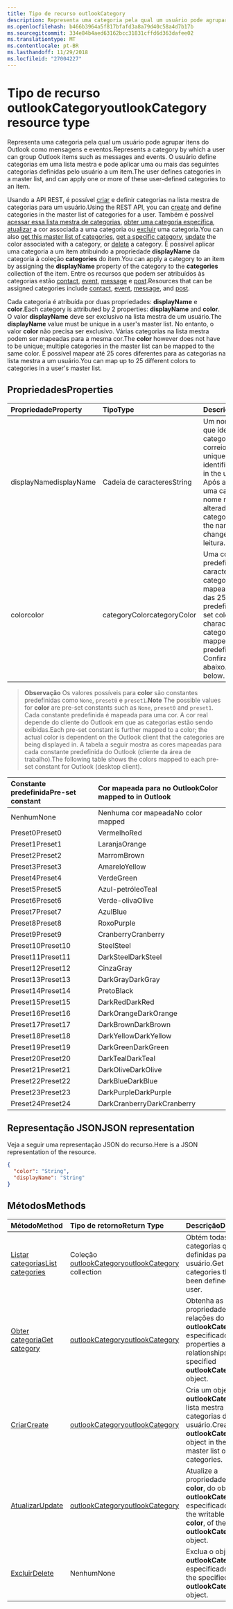 ```yaml
---
title: Tipo de recurso outlookCategory
description: Representa uma categoria pela qual um usuário pode agrupar itens do Outlook como mensagens e eventos. O usuário define categorias em uma lista mestra e pode aplicar um ou mais desses definidas pelo usuário
ms.openlocfilehash: b466b3964a5f817bfafd3a8a79d40c58a4d7b17b
ms.sourcegitcommit: 334e84b4aed63162bcc31831cffd6d363dafee02
ms.translationtype: MT
ms.contentlocale: pt-BR
ms.lasthandoff: 11/29/2018
ms.locfileid: "27004227"
---
```

# <a name="outlookcategory-resource-type"></a><span data-ttu-id="d1543-104">Tipo de recurso outlookCategory</span><span class="sxs-lookup"><span data-stu-id="d1543-104">outlookCategory resource type</span></span>


<span data-ttu-id="d1543-105">Representa uma categoria pela qual um usuário pode agrupar itens do Outlook como mensagens e eventos.</span><span class="sxs-lookup"><span data-stu-id="d1543-105">Represents a category by which a user can group Outlook items such as messages and events.</span></span> <span data-ttu-id="d1543-106">O usuário define categorias em uma lista mestra e pode aplicar uma ou mais das seguintes categorias definidas pelo usuário a um item.</span><span class="sxs-lookup"><span data-stu-id="d1543-106">The user defines categories in a master list, and can apply one or more of these user-defined categories to an item.</span></span> 

<span data-ttu-id="d1543-107">Usando a API REST, é possível [criar](../api/outlookuser-post-mastercategories.md) e definir categorias na lista mestra de categorias para um usuário.</span><span class="sxs-lookup"><span data-stu-id="d1543-107">Using the REST API, you can [create](../api/outlookuser-post-mastercategories.md) and define categories in the master list of categories for a user.</span></span> <span data-ttu-id="d1543-108">Também é possível [acessar essa lista mestra de categorias](../api/outlookuser-list-mastercategories.md), [obter uma categoria específica](../api/outlookcategory-get.md), [atualizar](../api/outlookcategory-update.md) a cor associada a uma categoria ou [excluir](../api/outlookcategory-delete.md) uma categoria.</span><span class="sxs-lookup"><span data-stu-id="d1543-108">You can also [get this master list of categories](../api/outlookuser-list-mastercategories.md), [get a specific category](../api/outlookcategory-get.md), [update](../api/outlookcategory-update.md) the color associated with a category, or [delete](../api/outlookcategory-delete.md) a category.</span></span> <span data-ttu-id="d1543-109">É possível aplicar uma categoria a um item atribuindo a propriedade **displayName** da categoria à coleção **categories** do item.</span><span class="sxs-lookup"><span data-stu-id="d1543-109">You can apply a category to an item by assigning the **displayName** property of the category to the **categories** collection of the item.</span></span>
<span data-ttu-id="d1543-110">Entre os recursos que podem ser atribuídos às categorias estão [contact](contact.md), [event](event.md), [message](message.md) e [post](post.md).</span><span class="sxs-lookup"><span data-stu-id="d1543-110">Resources that can be assigned categories include [contact](contact.md), [event](event.md), [message](message.md), and [post](post.md).</span></span>   

<span data-ttu-id="d1543-111">Cada categoria é atribuída por duas propriedades: **displayName** e **color**.</span><span class="sxs-lookup"><span data-stu-id="d1543-111">Each category is attributed by 2 properties: **displayName** and **color**.</span></span> <span data-ttu-id="d1543-112">O valor **displayName** deve ser exclusivo na lista mestra de um usuário.</span><span class="sxs-lookup"><span data-stu-id="d1543-112">The **displayName** value must be unique in a user's master list.</span></span> <span data-ttu-id="d1543-113">No entanto, o valor **color** não precisa ser exclusivo. Várias categorias na lista mestra podem ser mapeadas para a mesma cor.</span><span class="sxs-lookup"><span data-stu-id="d1543-113">The **color** however does not have to be unique; multiple categories in the master list can be mapped to the same color.</span></span> <span data-ttu-id="d1543-114">É possível mapear até 25 cores diferentes para as categorias na lista mestra a um usuário.</span><span class="sxs-lookup"><span data-stu-id="d1543-114">You can map up to 25 different colors to categories in a user's master list.</span></span>

## <a name="properties"></a><span data-ttu-id="d1543-115">Propriedades</span><span class="sxs-lookup"><span data-stu-id="d1543-115">Properties</span></span>
| <span data-ttu-id="d1543-116">Propriedade</span><span class="sxs-lookup"><span data-stu-id="d1543-116">Property</span></span>     | <span data-ttu-id="d1543-117">Tipo</span><span class="sxs-lookup"><span data-stu-id="d1543-117">Type</span></span>   |<span data-ttu-id="d1543-118">Descrição</span><span class="sxs-lookup"><span data-stu-id="d1543-118">Description</span></span>|
|:---------------|:--------|:----------|
|<span data-ttu-id="d1543-119">displayName</span><span class="sxs-lookup"><span data-stu-id="d1543-119">displayName</span></span>|<span data-ttu-id="d1543-120">Cadeia de caracteres</span><span class="sxs-lookup"><span data-stu-id="d1543-120">String</span></span>|<span data-ttu-id="d1543-121">Um nome exclusivo que identifica uma categoria na caixa de correio do usuário.</span><span class="sxs-lookup"><span data-stu-id="d1543-121">A unique name that identifies a category in the user's mailbox.</span></span> <span data-ttu-id="d1543-122">Após a criação de uma categoria, o nome não poderá ser alterado.</span><span class="sxs-lookup"><span data-stu-id="d1543-122">After a category is created, the name cannot be changed.</span></span> <span data-ttu-id="d1543-123">Somente leitura.</span><span class="sxs-lookup"><span data-stu-id="d1543-123">Read-only.</span></span>|
|<span data-ttu-id="d1543-124">color</span><span class="sxs-lookup"><span data-stu-id="d1543-124">color</span></span>|<span data-ttu-id="d1543-125">categoryColor</span><span class="sxs-lookup"><span data-stu-id="d1543-125">categoryColor</span></span>|<span data-ttu-id="d1543-126">Uma constante de cor predefinida que caracteriza uma categoria e que é mapeada para uma das 25 cores predefinidas.</span><span class="sxs-lookup"><span data-stu-id="d1543-126">A pre-set color constant that characterizes a category, and that is mapped to one of 25 predefined colors.</span></span> <span data-ttu-id="d1543-127">Confira a observação abaixo.</span><span class="sxs-lookup"><span data-stu-id="d1543-127">See the note below.</span></span> |

> <span data-ttu-id="d1543-128">**Observação** Os valores possíveis para **color** são constantes predefinidas como `None`, `preset0` e `preset1`.</span><span class="sxs-lookup"><span data-stu-id="d1543-128">**Note** The possible values for **color** are pre-set constants such as `None`, `preset0` and `preset1`.</span></span> <span data-ttu-id="d1543-129">Cada constante predefinida é mapeada para uma cor. A cor real depende do cliente do Outlook em que as categorias estão sendo exibidas.</span><span class="sxs-lookup"><span data-stu-id="d1543-129">Each pre-set constant is further mapped to a color; the actual color is dependent on the Outlook client that the categories are being displayed in.</span></span> <span data-ttu-id="d1543-130">A tabela a seguir mostra as cores mapeadas para cada constante predefinida do Outlook (cliente da área de trabalho).</span><span class="sxs-lookup"><span data-stu-id="d1543-130">The following table shows the colors mapped to each pre-set constant for Outlook (desktop client).</span></span> 

| <span data-ttu-id="d1543-131">Constante predefinida</span><span class="sxs-lookup"><span data-stu-id="d1543-131">Pre-set constant</span></span>  | <span data-ttu-id="d1543-132">Cor mapeada para no Outlook</span><span class="sxs-lookup"><span data-stu-id="d1543-132">Color mapped to in Outlook</span></span> |
|:---------------|:--------|
| <span data-ttu-id="d1543-133">Nenhum</span><span class="sxs-lookup"><span data-stu-id="d1543-133">None</span></span> | <span data-ttu-id="d1543-134">Nenhuma cor mapeada</span><span class="sxs-lookup"><span data-stu-id="d1543-134">No color mapped</span></span> |
| <span data-ttu-id="d1543-135">Preset0</span><span class="sxs-lookup"><span data-stu-id="d1543-135">Preset0</span></span> | <span data-ttu-id="d1543-136">Vermelho</span><span class="sxs-lookup"><span data-stu-id="d1543-136">Red</span></span> |
| <span data-ttu-id="d1543-137">Preset1</span><span class="sxs-lookup"><span data-stu-id="d1543-137">Preset1</span></span> | <span data-ttu-id="d1543-138">Laranja</span><span class="sxs-lookup"><span data-stu-id="d1543-138">Orange</span></span> |
| <span data-ttu-id="d1543-139">Preset2</span><span class="sxs-lookup"><span data-stu-id="d1543-139">Preset2</span></span> | <span data-ttu-id="d1543-140">Marrom</span><span class="sxs-lookup"><span data-stu-id="d1543-140">Brown</span></span> |
| <span data-ttu-id="d1543-141">Preset3</span><span class="sxs-lookup"><span data-stu-id="d1543-141">Preset3</span></span> | <span data-ttu-id="d1543-142">Amarelo</span><span class="sxs-lookup"><span data-stu-id="d1543-142">Yellow</span></span> |
| <span data-ttu-id="d1543-143">Preset4</span><span class="sxs-lookup"><span data-stu-id="d1543-143">Preset4</span></span> | <span data-ttu-id="d1543-144">Verde</span><span class="sxs-lookup"><span data-stu-id="d1543-144">Green</span></span> |
| <span data-ttu-id="d1543-145">Preset5</span><span class="sxs-lookup"><span data-stu-id="d1543-145">Preset5</span></span> | <span data-ttu-id="d1543-146">Azul-petróleo</span><span class="sxs-lookup"><span data-stu-id="d1543-146">Teal</span></span> |
| <span data-ttu-id="d1543-147">Preset6</span><span class="sxs-lookup"><span data-stu-id="d1543-147">Preset6</span></span> | <span data-ttu-id="d1543-148">Verde-oliva</span><span class="sxs-lookup"><span data-stu-id="d1543-148">Olive</span></span> |
| <span data-ttu-id="d1543-149">Preset7</span><span class="sxs-lookup"><span data-stu-id="d1543-149">Preset7</span></span> | <span data-ttu-id="d1543-150">Azul</span><span class="sxs-lookup"><span data-stu-id="d1543-150">Blue</span></span> |
| <span data-ttu-id="d1543-151">Preset8</span><span class="sxs-lookup"><span data-stu-id="d1543-151">Preset8</span></span> | <span data-ttu-id="d1543-152">Roxo</span><span class="sxs-lookup"><span data-stu-id="d1543-152">Purple</span></span> |
| <span data-ttu-id="d1543-153">Preset9</span><span class="sxs-lookup"><span data-stu-id="d1543-153">Preset9</span></span> | <span data-ttu-id="d1543-154">Cranberry</span><span class="sxs-lookup"><span data-stu-id="d1543-154">Cranberry</span></span> |
| <span data-ttu-id="d1543-155">Preset10</span><span class="sxs-lookup"><span data-stu-id="d1543-155">Preset10</span></span> | <span data-ttu-id="d1543-156">Steel</span><span class="sxs-lookup"><span data-stu-id="d1543-156">Steel</span></span> |
| <span data-ttu-id="d1543-157">Preset11</span><span class="sxs-lookup"><span data-stu-id="d1543-157">Preset11</span></span> | <span data-ttu-id="d1543-158">DarkSteel</span><span class="sxs-lookup"><span data-stu-id="d1543-158">DarkSteel</span></span> |
| <span data-ttu-id="d1543-159">Preset12</span><span class="sxs-lookup"><span data-stu-id="d1543-159">Preset12</span></span> | <span data-ttu-id="d1543-160">Cinza</span><span class="sxs-lookup"><span data-stu-id="d1543-160">Gray</span></span> |
| <span data-ttu-id="d1543-161">Preset13</span><span class="sxs-lookup"><span data-stu-id="d1543-161">Preset13</span></span> | <span data-ttu-id="d1543-162">DarkGray</span><span class="sxs-lookup"><span data-stu-id="d1543-162">DarkGray</span></span> |
| <span data-ttu-id="d1543-163">Preset14</span><span class="sxs-lookup"><span data-stu-id="d1543-163">Preset14</span></span> | <span data-ttu-id="d1543-164">Preto</span><span class="sxs-lookup"><span data-stu-id="d1543-164">Black</span></span> |
| <span data-ttu-id="d1543-165">Preset15</span><span class="sxs-lookup"><span data-stu-id="d1543-165">Preset15</span></span> | <span data-ttu-id="d1543-166">DarkRed</span><span class="sxs-lookup"><span data-stu-id="d1543-166">DarkRed</span></span> |
| <span data-ttu-id="d1543-167">Preset16</span><span class="sxs-lookup"><span data-stu-id="d1543-167">Preset16</span></span> | <span data-ttu-id="d1543-168">DarkOrange</span><span class="sxs-lookup"><span data-stu-id="d1543-168">DarkOrange</span></span> |
| <span data-ttu-id="d1543-169">Preset17</span><span class="sxs-lookup"><span data-stu-id="d1543-169">Preset17</span></span> | <span data-ttu-id="d1543-170">DarkBrown</span><span class="sxs-lookup"><span data-stu-id="d1543-170">DarkBrown</span></span> |
| <span data-ttu-id="d1543-171">Preset18</span><span class="sxs-lookup"><span data-stu-id="d1543-171">Preset18</span></span> | <span data-ttu-id="d1543-172">DarkYellow</span><span class="sxs-lookup"><span data-stu-id="d1543-172">DarkYellow</span></span> |
| <span data-ttu-id="d1543-173">Preset19</span><span class="sxs-lookup"><span data-stu-id="d1543-173">Preset19</span></span> | <span data-ttu-id="d1543-174">DarkGreen</span><span class="sxs-lookup"><span data-stu-id="d1543-174">DarkGreen</span></span> |
| <span data-ttu-id="d1543-175">Preset20</span><span class="sxs-lookup"><span data-stu-id="d1543-175">Preset20</span></span> | <span data-ttu-id="d1543-176">DarkTeal</span><span class="sxs-lookup"><span data-stu-id="d1543-176">DarkTeal</span></span> |
| <span data-ttu-id="d1543-177">Preset21</span><span class="sxs-lookup"><span data-stu-id="d1543-177">Preset21</span></span> | <span data-ttu-id="d1543-178">DarkOlive</span><span class="sxs-lookup"><span data-stu-id="d1543-178">DarkOlive</span></span> |
| <span data-ttu-id="d1543-179">Preset22</span><span class="sxs-lookup"><span data-stu-id="d1543-179">Preset22</span></span> | <span data-ttu-id="d1543-180">DarkBlue</span><span class="sxs-lookup"><span data-stu-id="d1543-180">DarkBlue</span></span> |
| <span data-ttu-id="d1543-181">Preset23</span><span class="sxs-lookup"><span data-stu-id="d1543-181">Preset23</span></span> | <span data-ttu-id="d1543-182">DarkPurple</span><span class="sxs-lookup"><span data-stu-id="d1543-182">DarkPurple</span></span> |
| <span data-ttu-id="d1543-183">Preset24</span><span class="sxs-lookup"><span data-stu-id="d1543-183">Preset24</span></span> | <span data-ttu-id="d1543-184">DarkCranberry</span><span class="sxs-lookup"><span data-stu-id="d1543-184">DarkCranberry</span></span> |

## <a name="json-representation"></a><span data-ttu-id="d1543-185">Representação JSON</span><span class="sxs-lookup"><span data-stu-id="d1543-185">JSON representation</span></span>
<span data-ttu-id="d1543-186">Veja a seguir uma representação JSON do recurso.</span><span class="sxs-lookup"><span data-stu-id="d1543-186">Here is a JSON representation of the resource.</span></span>

<!-- {
  "blockType": "resource",
  "optionalProperties": [

  ],
  "baseType": "microsoft.graph.entity",
  "@odata.type": "microsoft.graph.outlookCategory"
}-->

```json
{
  "color": "String",
  "displayName": "String"
}

```

## <a name="methods"></a><span data-ttu-id="d1543-187">Métodos</span><span class="sxs-lookup"><span data-stu-id="d1543-187">Methods</span></span>
| <span data-ttu-id="d1543-188">Método</span><span class="sxs-lookup"><span data-stu-id="d1543-188">Method</span></span>           | <span data-ttu-id="d1543-189">Tipo de retorno</span><span class="sxs-lookup"><span data-stu-id="d1543-189">Return Type</span></span>    |<span data-ttu-id="d1543-190">Descrição</span><span class="sxs-lookup"><span data-stu-id="d1543-190">Description</span></span>|
|:---------------|:--------|:----------|
|[<span data-ttu-id="d1543-191">Listar categorias</span><span class="sxs-lookup"><span data-stu-id="d1543-191">List categories</span></span>](../api/outlookuser-list-mastercategories.md) | <span data-ttu-id="d1543-192">Coleção [outlookCategory](../resources/outlookcategory.md)</span><span class="sxs-lookup"><span data-stu-id="d1543-192">[outlookCategory](../resources/outlookcategory.md) collection</span></span> |<span data-ttu-id="d1543-193">Obtém todas as categorias que foram definidas para o usuário.</span><span class="sxs-lookup"><span data-stu-id="d1543-193">Get all the categories that have been defined for the user.</span></span>|
|[<span data-ttu-id="d1543-194">Obter categoria</span><span class="sxs-lookup"><span data-stu-id="d1543-194">Get category</span></span>](../api/outlookcategory-get.md) | [<span data-ttu-id="d1543-195">outlookCategory</span><span class="sxs-lookup"><span data-stu-id="d1543-195">outlookCategory</span></span>](../resources/outlookcategory.md) |<span data-ttu-id="d1543-196">Obtenha as propriedades e as relações do objeto **outlookCategory** especificado.</span><span class="sxs-lookup"><span data-stu-id="d1543-196">Get the properties and relationships of the specified **outlookCategory** object.</span></span>|
|[<span data-ttu-id="d1543-197">Criar</span><span class="sxs-lookup"><span data-stu-id="d1543-197">Create</span></span>](../api/outlookuser-post-mastercategories.md) | [<span data-ttu-id="d1543-198">outlookCategory</span><span class="sxs-lookup"><span data-stu-id="d1543-198">outlookCategory</span></span>](../resources/outlookcategory.md) |<span data-ttu-id="d1543-199">Cria um objeto **outlookCategory** na lista mestra de categorias do usuário.</span><span class="sxs-lookup"><span data-stu-id="d1543-199">Create an **outlookCategory** object in the user's master list of categories.</span></span>|
|[<span data-ttu-id="d1543-200">Atualizar</span><span class="sxs-lookup"><span data-stu-id="d1543-200">Update</span></span>](../api/outlookcategory-update.md) | [<span data-ttu-id="d1543-201">outlookCategory</span><span class="sxs-lookup"><span data-stu-id="d1543-201">outlookCategory</span></span>](../resources/outlookcategory.md) |<span data-ttu-id="d1543-202">Atualize a propriedade gravável, **color**, do objeto **outlookCategory** especificado.</span><span class="sxs-lookup"><span data-stu-id="d1543-202">Update the writable property, **color**, of the specified **outlookCategory** object.</span></span> |
|[<span data-ttu-id="d1543-203">Excluir</span><span class="sxs-lookup"><span data-stu-id="d1543-203">Delete</span></span>](../api/outlookcategory-delete.md) | <span data-ttu-id="d1543-204">Nenhum</span><span class="sxs-lookup"><span data-stu-id="d1543-204">None</span></span> |<span data-ttu-id="d1543-205">Exclua o objeto **outlookCategory** especificado.</span><span class="sxs-lookup"><span data-stu-id="d1543-205">Delete the specified **outlookCategory** object.</span></span> |


<!-- uuid: 8fcb5dbc-d5aa-4681-8e31-b001d5168d79
2015-10-25 14:57:30 UTC -->
<!-- {
  "type": "#page.annotation",
  "description": "outlookCategory resource",
  "keywords": "",
  "section": "documentation",
  "suppressions": [
      "Warning: /api-reference/v1.0/resources/outlookcategory.md:
      Failed to parse any rows out of table with headers: |Pre-set constant|Color mapped to in Outlook|"
  ],
  "tocPath": ""
}-->
 